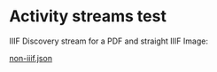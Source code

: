 # Activity streams test

IIIF Discovery stream for a PDF and straight IIIF Image:

[non-iiif.json](non-iiif.json)
